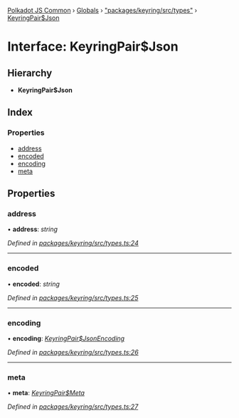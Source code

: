 [Polkadot JS Common](../README.md) › [Globals](../globals.md) › ["packages/keyring/src/types"](../modules/_packages_keyring_src_types_.md) › [KeyringPair$Json](_packages_keyring_src_types_.keyringpair_json.md)

# Interface: KeyringPair$Json

## Hierarchy

* **KeyringPair$Json**

## Index

### Properties

* [address](_packages_keyring_src_types_.keyringpair_json.md#address)
* [encoded](_packages_keyring_src_types_.keyringpair_json.md#encoded)
* [encoding](_packages_keyring_src_types_.keyringpair_json.md#encoding)
* [meta](_packages_keyring_src_types_.keyringpair_json.md#meta)

## Properties

###  address

• **address**: *string*

*Defined in [packages/keyring/src/types.ts:24](https://github.com/polkadot-js/common/blob/d4e6ad55/packages/keyring/src/types.ts#L24)*

___

###  encoded

• **encoded**: *string*

*Defined in [packages/keyring/src/types.ts:25](https://github.com/polkadot-js/common/blob/d4e6ad55/packages/keyring/src/types.ts#L25)*

___

###  encoding

• **encoding**: *[KeyringPair$JsonEncoding](_packages_keyring_src_types_.keyringpair_jsonencoding.md)*

*Defined in [packages/keyring/src/types.ts:26](https://github.com/polkadot-js/common/blob/d4e6ad55/packages/keyring/src/types.ts#L26)*

___

###  meta

• **meta**: *[KeyringPair$Meta](../modules/_packages_keyring_src_types_.md#keyringpairmeta)*

*Defined in [packages/keyring/src/types.ts:27](https://github.com/polkadot-js/common/blob/d4e6ad55/packages/keyring/src/types.ts#L27)*
